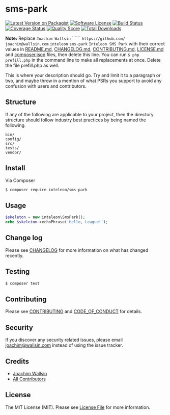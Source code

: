 # sms-park

[![Latest Version on Packagist][ico-version]][link-packagist]
[![Software License][ico-license]](LICENSE.md)
[![Build Status][ico-travis]][link-travis]
[![Coverage Status][ico-scrutinizer]][link-scrutinizer]
[![Quality Score][ico-code-quality]][link-code-quality]
[![Total Downloads][ico-downloads]][link-downloads]

**Note:** Replace ```Joachim Wallsin``` `````` ```https://github.com/``` ```joachim@wallsin.com``` ```inteleon``` ```sms-park``` ```Inteleon SMS Park``` with their correct values in [README.md](README.md), [CHANGELOG.md](CHANGELOG.md), [CONTRIBUTING.md](CONTRIBUTING.md), [LICENSE.md](LICENSE.md) and [composer.json](composer.json) files, then delete this line. You can run `$ php prefill.php` in the command line to make all replacements at once. Delete the file prefill.php as well.

This is where your description should go. Try and limit it to a paragraph or two, and maybe throw in a mention of what
PSRs you support to avoid any confusion with users and contributors.

## Structure

If any of the following are applicable to your project, then the directory structure should follow industry best practices by being named the following.

```
bin/        
config/
src/
tests/
vendor/
```


## Install

Via Composer

``` bash
$ composer require inteleon/sms-park
```

## Usage

``` php
$skeleton = new inteleon\SmsPark();
echo $skeleton->echoPhrase('Hello, League!');
```

## Change log

Please see [CHANGELOG](CHANGELOG.md) for more information on what has changed recently.

## Testing

``` bash
$ composer test
```

## Contributing

Please see [CONTRIBUTING](CONTRIBUTING.md) and [CODE_OF_CONDUCT](CODE_OF_CONDUCT.md) for details.

## Security

If you discover any security related issues, please email joachim@wallsin.com instead of using the issue tracker.

## Credits

- [Joachim Wallsin][link-author]
- [All Contributors][link-contributors]

## License

The MIT License (MIT). Please see [License File](LICENSE.md) for more information.

[ico-version]: https://img.shields.io/packagist/v/inteleon/sms-park.svg?style=flat-square
[ico-license]: https://img.shields.io/badge/license-MIT-brightgreen.svg?style=flat-square
[ico-travis]: https://img.shields.io/travis/inteleon/sms-park/master.svg?style=flat-square
[ico-scrutinizer]: https://img.shields.io/scrutinizer/coverage/g/inteleon/sms-park.svg?style=flat-square
[ico-code-quality]: https://img.shields.io/scrutinizer/g/inteleon/sms-park.svg?style=flat-square
[ico-downloads]: https://img.shields.io/packagist/dt/inteleon/sms-park.svg?style=flat-square

[link-packagist]: https://packagist.org/packages/inteleon/sms-park
[link-travis]: https://travis-ci.org/inteleon/sms-park
[link-scrutinizer]: https://scrutinizer-ci.com/g/inteleon/sms-park/code-structure
[link-code-quality]: https://scrutinizer-ci.com/g/inteleon/sms-park
[link-downloads]: https://packagist.org/packages/inteleon/sms-park
[link-author]: https://github.com/
[link-contributors]: ../../contributors
